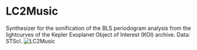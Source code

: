 # LC2Music
Synthesizer for the sonification of the BLS periodogram analysis from the lightcurves of the Kepler Exoplanet Object of Interest (KOI) archive. Data: STScI.
![LC2Music](https://github.com/user-attachments/assets/e2ed70af-edff-4830-86d2-faf954650ffd)
